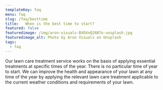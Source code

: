 ```yaml
---
templateKey: faq
menu: faq
slug: /faq/besttime
title:   When is the best time to start?
featured: false
featuredimage: /img/aron-visuals-BXOXnQ26B7o-unsplash.jpg
featuredimage_alt: Photo by Aron Visuals on Unsplash
tags:
  - faq
---
```


Our lawn care treatment service works on the basis of applying essential treatments at specific times of the year. There is no particular time of year to start. We can improve the health and appearance of your lawn at any time of the year by applying the relevant lawn care treatment applicable to the current weather conditions and requirements of your lawn.